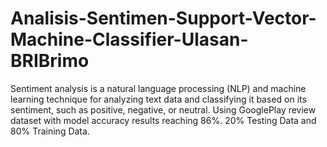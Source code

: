# Analisis-Sentimen-Support-Vector-Machine-Classifier-Ulasan-BRIBrimo
Sentiment analysis is a natural language processing (NLP) and machine learning technique for analyzing text data and classifying it based on its sentiment, such as positive, negative, or neutral. Using GooglePlay review dataset with model accuracy results reaching 86%. 20% Testing Data and 80% Training Data.
